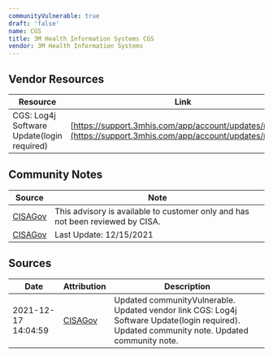 ```yaml
---
communityVulnerable: true
draft: 'false'
name: CGS
title: 3M Health Information Systems CGS
vendor: 3M Health Information Systems
---
```


## Vendor Resources
| Resource | Link |
| --- | --- |
| CGS: Log4j Software Update(login required) | [https://support.3mhis.com/app/account/updates/ri/5210](https://support.3mhis.com/app/account/updates/ri/5210) |


## Community Notes
| Source | Note |
| --- | --- |
| [CISAGov](https://raw.githubusercontent.com/cisagov/log4j-affected-db/develop/README.md) | This advisory is available to customer only and has not been reviewed by CISA. |
| [CISAGov](https://raw.githubusercontent.com/cisagov/log4j-affected-db/develop/README.md) | Last Update: 12/15/2021 |

## Sources
| Date | Attribution | Description |
| --- | --- | --- |
| 2021-12-17 14:04:59 | [CISAGov](https://raw.githubusercontent.com/cisagov/log4j-affected-db/develop/README.md) | Updated communityVulnerable. Updated vendor link CGS: Log4j Software Update(login required). Updated community note. Updated community note.  |
